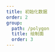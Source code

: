 ```yaml
---
title: 初始化数据
order: 2
group:
  path: /polygon
  title: 绘制面
  order: 3
---
```


<code src="./initialData.tsx" compact="true" defaultShowCode="true"></code>

<code src="./initialData1.tsx" compact="true" defaultShowCode="true"></code>
